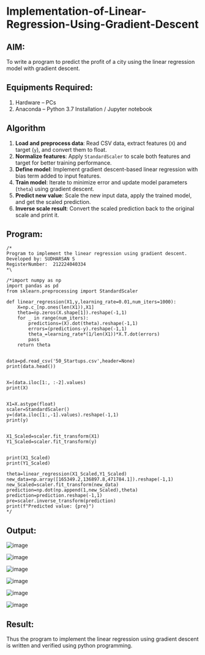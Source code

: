 # Implementation-of-Linear-Regression-Using-Gradient-Descent

## AIM:
To write a program to predict the profit of a city using the linear regression model with gradient descent.

## Equipments Required:
1. Hardware – PCs
2. Anaconda – Python 3.7 Installation / Jupyter notebook

## Algorithm

1. **Load and preprocess data**: Read CSV data, extract features (`X`) and target (`y`), and convert them to float.
2. **Normalize features**: Apply `StandardScaler` to scale both features and target for better training performance.
3. **Define model**: Implement gradient descent-based linear regression with bias term added to input features.
4. **Train model**: Iterate to minimize error and update model parameters (`theta`) using gradient descent.
5. **Predict new value**: Scale the new input data, apply the trained model, and get the scaled prediction.
6. **Inverse scale result**: Convert the scaled prediction back to the original scale and print it.

## Program:
```
/*
Program to implement the linear regression using gradient descent.
Developed by: SUDHARSAN S
RegisterNumber:  212224040334
*\
```
```
/*import numpy as np
import pandas as pd
from sklearn.preprocessing import StandardScaler

def linear_regression(X1,y,learning_rate=0.01,num_iters=1000):
    X=np.c_[np.ones(len(X1)),X1]
    theta=np.zeros(X.shape[1]).reshape(-1,1)
    for _ in range(num_iters):
        predictions=(X).dot(theta).reshape(-1,1)
        errors=(predictions-y).reshape(-1,1)
        theta_=learning_rate*(1/len(X1))*X.T.dot(errors)
        pass
    return theta


data=pd.read_csv('50_Startups.csv',header=None)
print(data.head())


X=(data.iloc[1:, :-2].values)
print(X)


X1=X.astype(float)
scaler=StandardScaler()
y=(data.iloc[1:,-1].values).reshape(-1,1)
print(y)


X1_Scaled=scaler.fit_transform(X1)
Y1_Scaled=scaler.fit_transform(y)


print(X1_Scaled)
print(Y1_Scaled)

theta=linear_regression(X1_Scaled,Y1_Scaled)
new_data=np.array([165349.2,136897.8,471784.1]).reshape(-1,1)
new_Scaled=scaler.fit_transform(new_data)
prediction=np.dot(np.append(1,new_Scaled),theta)
prediction=prediction.reshape(-1,1)
pre=scaler.inverse_transform(prediction)
print(f"Predicted value: {pre}")
*/
```

## Output:
![image](https://github.com/user-attachments/assets/053d5d73-e837-47d4-a8a2-39bd7c2c429e)

![image](https://github.com/user-attachments/assets/221d7eb2-9871-4d92-b1a1-a8e30b4837d5)

![image](https://github.com/user-attachments/assets/97895db7-8c77-4348-bc56-4240fb1165cb)

![image](https://github.com/user-attachments/assets/3f38a072-a4a8-4925-ade2-e0c7b700c0b3)

![image](https://github.com/user-attachments/assets/c0f92d6b-9b00-47a0-a9a5-12920b1ba734)

![image](https://github.com/user-attachments/assets/210d0076-58b5-4f67-9b56-c485b924a9a9)


## Result:
Thus the program to implement the linear regression using gradient descent is written and verified using python programming.
